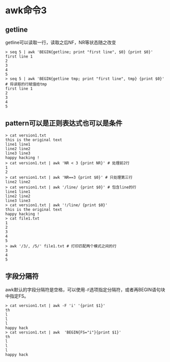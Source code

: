 # awk命令3

## getline

getline可以读取一行，读取之后NF，NR等状态随之改变

```shell
> seq 5 | awk 'BEGIN{getline; print "first line", $0} {print $0}'
first line 1
2
3
4
5
> seq 5 | awk 'BEGIN{getline tmp; print "first line", tmp} {print $0}' # 将读取的行赋值给tmp
first line 1
2
3
4
5
```

## pattern可以是正则表达式也可以是条件

```shell
> cat version1.txt
this is the original text
line1 line1
line2 line2
line3 line3
happy hacking !
> cat version1.txt | awk 'NR < 3 {print NR}' # 处理前2行
1
2
> cat version1.txt | awk 'NR==3 {print $0}' # 只处理第三行
line2 line2
> cat version1.txt | awk '/line/ {print $0}' # 包含line的行
line1 line1
line2 line2
line3 line3
> cat version1.txt | awk '!/line/ {print $0}'
this is the original text
happy hacking !
> cat file1.txt
1
2
3
4
5
> awk '/3/, /5/' file1.txt # 打印匹配两个模式之间的行
3
4
5
```

## 字段分隔符

awk默认的字段分隔符是空格，可以使用`-F`选项指定分隔符，或者再BEGIN语句块中指定FS。

```shell
> cat version1.txt | awk -F 'i' '{print $1}'
th
l
l
l
happy hack
> cat version1.txt | awk  'BEGIN{FS="i"}{print $1}'
th
l
l
l
happy hack
```

